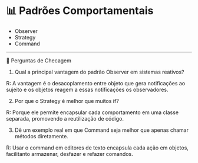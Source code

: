 # 📊 Padrões Comportamentais

- Observer
- Strategy
- Command

---

🔎 Perguntas de Checagem

1. Qual a principal vantagem do padrão Observer em sistemas reativos?

R: A vantagem é o desacoplamento entre objeto que gera notificações ao sujeito e os objetos reagem a essas notificações os observadores.

2. Por que o Strategy é melhor que muitos if?

R: Porque ele permite encapsular cada comportamento em uma classe separada, promovendo a reutilização de código.

3. Dê um exemplo real em que Command seja melhor que apenas chamar métodos diretamente.

R: Usar o command em editores de texto  encapsula cada ação em objetos, facilitanto armazenar, desfazer e refazer comandos.

